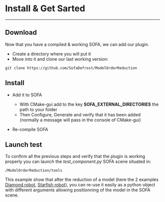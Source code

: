 # Install & Get Sarted
***

## Download

Now that you have a compiled & working SOFA, we can add our plugin.

- Create a directory where you will put it
- Move into it and clone our last working version: 

```
git clone https://github.com/SofaDefrost/ModelOrderReduction
```

## Install

- Add it to SOFA

    - With CMake-gui add to the key **SOFA_EXTERNAL_DIRECTORIES** the path to your folder
    - Then Configure, Generate and verify that it has been added (normally a message will pass in the console of CMake-gui)


- Re-compile SOFA 

## Launch test

To confirm all the previous steps and verify that the plugin is working properly you can launch the *test_component.py* SOFA scene situated in:
```
/ModelOrderReduction/tools
```

This example show that after the reduction of a model (here the 2 examples [Diamond robot](../examples/Diamond/diamond.html#diamond),
[Starfish robot](../examples/Starfish/starfish.html#starfish)), you can re-use it easily as a python object with different arguments 
allowing positionning of the model in the SOFA scene.
